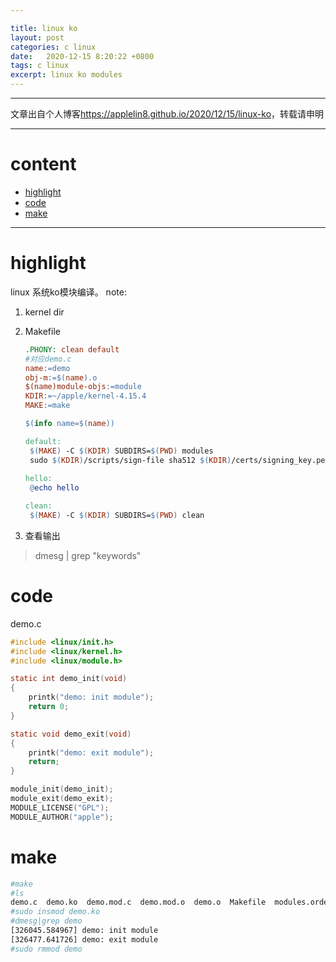 ```yaml
---

title: linux ko
layout: post
categories: c linux
date:   2020-12-15 8:20:22 +0800
tags: c linux
excerpt: linux ko modules
---
```

--------------------
文章出自个人博客<https://applelin8.github.io/2020/12/15/linux-ko>，转载请申明

------------------


# content <span id="home">

* [highlight](#1)
* [code](#2)
* [make](#3)

  
----------------------------

# highlight <span id="1">

linux 系统ko模块编译。
note:
1. kernel dir

2. Makefile

   ```makefile
   .PHONY: clean default
   #对应demo.c
   name:=demo
   obj-m:=$(name).o
   $(name)module-objs:=module
   KDIR:=~/apple/kernel-4.15.4
   MAKE:=make
   
   $(info name=$(name))
   
   default:
   	$(MAKE) -C $(KDIR) SUBDIRS=$(PWD) modules
   	sudo $(KDIR)/scripts/sign-file sha512 $(KDIR)/certs/signing_key.pem $(KDIR)/certs/signing_key.x509 d.ko
   	
   hello:
   	@echo hello
   
   clean:
   	$(MAKE) -C $(KDIR) SUBDIRS=$(PWD) clean
   ```
   
3. 查看输出
>dmesg | grep "keywords"


# code <span id="2">

demo.c

```c
#include <linux/init.h>  
#include <linux/kernel.h>  
#include <linux/module.h> 

static int demo_init(void)  
{  
    printk("demo: init module");  
    return 0;  
}  

static void demo_exit(void)  
{  
    printk("demo: exit module");  
    return;  
}  

module_init(demo_init);  
module_exit(demo_exit);  
MODULE_LICENSE("GPL");  
MODULE_AUTHOR("apple");
```
# make <span id="3">

```bash
#make
#ls
demo.c  demo.ko  demo.mod.c  demo.mod.o  demo.o  Makefile  modules.order  Module.symvers
#sudo insmod demo.ko
#dmesg|grep demo
[326045.584967] demo: init module
[326477.641726] demo: exit module
#sudo rmmod demo
```









